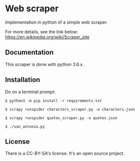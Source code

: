 # Web scraper

Implementation in python of a simple web scraper.

For more details, see the link below:
https://en.wikipedia.org/wiki/Scraper_site

## Documentation

This scraper is done with python 3.6.x.

## Installation

Do on a terminal prompt:

```shell
$ python3 -m pip install -r requirements.txt
```

```shell
$ scrapy runspider characters_scraper.py -o characters.json
```

```shell
$ scrapy runspider quotes_scraper.py -o quotes.json
```

```shell
$ ./san_antonio.py
```



## License

There is a CC-BY-SA's license. It's an open source project.
